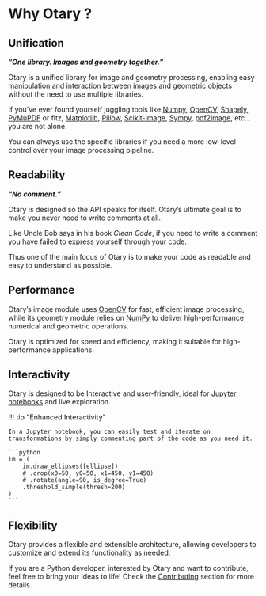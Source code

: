 # Why Otary ?

## Unification

**“*One library. Images and geometry together.*”**

Otary is a unified library for image and geometry processing, enabling easy manipulation and interaction between images and geometric objects without the need to use multiple libraries.

If you’ve ever found yourself juggling tools like [Numpy](https://numpy.org/), [OpenCV](https://opencv.org/), 
[Shapely](https://shapely.readthedocs.io/), [PyMuPDF](https://pymupdf.readthedocs.io/) or fitz,
[Matplotlib](https://matplotlib.org/), [Pillow](https://pillow.readthedocs.io/), 
[Scikit-Image](https://scikit-image.org/), [Sympy](https://sympy.org/), [pdf2image](https://pypi.org/project/pdf2image/), etc... you are not alone.

You can always use the specific libraries if you need a more low-level control over your image processing pipeline.

## Readability

**“*No comment.*”**

Otary is designed so the API speaks for itself. Otary’s ultimate goal is to make you never need to write comments at all.

Like Uncle Bob says in his book *Clean Code*, if you need to write a comment you have failed to express yourself through your code.

Thus one of the main focus of Otary is to make your code as readable and easy to understand as possible.

## Performance

Otary’s image module uses [OpenCV](https://opencv.org) for fast, efficient image processing, while its geometry module relies on [NumPy](https://numpy.org) to deliver high-performance numerical and geometric operations.

Otary is optimized for speed and efficiency, making it suitable for high-performance applications.

## Interactivity

Otary is designed to be Interactive and user-friendly, ideal for [Jupyter notebooks](https://jupyter.org) and live exploration.

!!! tip "Enhanced Interactivity"

    In a Jupyter notebook, you can easily test and iterate on transformations by simply commenting part of the code as you need it.

    ```python
    im = (
        im.draw_ellipses([ellipse])
        # .crop(x0=50, y0=50, x1=450, y1=450)
        # .rotate(angle=90, is_degree=True)
        .threshold_simple(thresh=200)
    )
    ```

## Flexibility

Otary provides a flexible and extensible architecture, allowing developers to customize and extend its functionality as needed. 

If you are a Python developer, interested by Otary and want to contribute, feel free to bring your ideas to life! Check the [Contributing](../about/contributing) section for more details.
